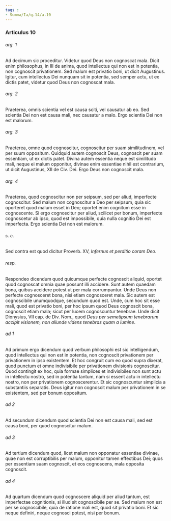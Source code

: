 ```yaml
---
tags : 
- Summa/Ia/q.14/a.10
---
```


### Articulus 10

###### arg. 1
Ad decimum sic proceditur. Videtur quod Deus non cognoscat mala. Dicit enim philosophus, in III de anima, quod intellectus qui non est in potentia, non cognoscit privationem. Sed malum est privatio boni, ut dicit Augustinus. Igitur, cum intellectus Dei nunquam sit in potentia, sed semper actu, ut ex dictis patet, videtur quod Deus non cognoscat mala.

###### arg. 2
Praeterea, omnis scientia vel est causa sciti, vel causatur ab eo. Sed scientia Dei non est causa mali, nec causatur a malo. Ergo scientia Dei non est malorum.

###### arg. 3
Praeterea, omne quod cognoscitur, cognoscitur per suam similitudinem, vel per suum oppositum. Quidquid autem cognoscit Deus, cognoscit per suam essentiam, ut ex dictis patet. Divina autem essentia neque est similitudo mali, neque ei malum opponitur, divinae enim essentiae nihil est contrarium, ut dicit Augustinus, XII de Civ. Dei. Ergo Deus non cognoscit mala.

###### arg. 4
Praeterea, quod cognoscitur non per seipsum, sed per aliud, imperfecte cognoscitur. Sed malum non cognoscitur a Deo per seipsum, quia sic oporteret quod malum esset in Deo; oportet enim cognitum esse in cognoscente. Si ergo cognoscitur per aliud, scilicet per bonum, imperfecte cognoscetur ab ipso, quod est impossibile, quia nulla cognitio Dei est imperfecta. Ergo scientia Dei non est malorum.

###### s. c.
Sed contra est quod dicitur Proverb. XV, *Infernus et perditio coram Deo*.

###### resp.
Respondeo dicendum quod quicumque perfecte cognoscit aliquid, oportet quod cognoscat omnia quae possunt illi accidere. Sunt autem quaedam bona, quibus accidere potest ut per mala corrumpantur. Unde Deus non perfecte cognosceret bona, nisi etiam cognosceret mala. Sic autem est cognoscibile unumquodque, secundum quod est. Unde, cum hoc sit esse mali, quod est privatio boni, per hoc ipsum quod Deus cognoscit bona, cognoscit etiam mala; sicut per lucem cognoscuntur tenebrae. Unde dicit Dionysius, VII cap. de Div. Nom., quod *Deus per semetipsum tenebrarum accipit visionem, non aliunde videns tenebras quam a lumine*.

###### ad 1
Ad primum ergo dicendum quod verbum philosophi est sic intelligendum, quod intellectus qui non est in potentia, non cognoscit privationem per privationem in ipso existentem. Et hoc congruit cum eo quod supra dixerat, quod punctum et omne indivisibile per privationem divisionis cognoscitur. Quod contingit ex hoc, quia formae simplices et indivisibiles non sunt actu in intellectu nostro, sed in potentia tantum, nam si essent actu in intellectu nostro, non per privationem cognoscerentur. Et sic cognoscuntur simplicia a substantiis separatis. Deus igitur non cognoscit malum per privationem in se existentem, sed per bonum oppositum.

###### ad 2
Ad secundum dicendum quod scientia Dei non est causa mali, sed est causa boni, per quod cognoscitur malum.

###### ad 3
Ad tertium dicendum quod, licet malum non opponatur essentiae divinae, quae non est corruptibilis per malum, opponitur tamen effectibus Dei; quos per essentiam suam cognoscit, et eos cognoscens, mala opposita cognoscit.

###### ad 4
Ad quartum dicendum quod cognoscere aliquid per aliud tantum, est imperfectae cognitionis, si illud sit cognoscibile per se. Sed malum non est per se cognoscibile, quia de ratione mali est, quod sit privatio boni. Et sic neque definiri, neque cognosci potest, nisi per bonum.

